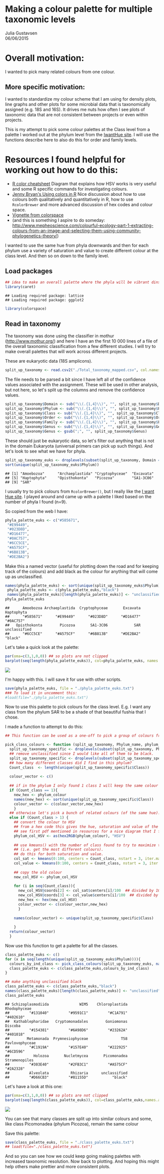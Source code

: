 # Making a colour palette for multiple taxonomic levels
Julia Gustavsen  
06/06/2015  

# Overall motivation:
I wanted to pick many related colours from one colour. 

## More specific motivation: 
I wanted to standardize my colour scheme that I am using for density plots, line graphs and other plots for some microbial data that is taxonomically assigned (e.g. 18S and 16S). It drives me nuts how often I see plots of taxonomic data that are not consistent between projects or even within projects. 

This is my attempt to pick some colour palettes at the Class level from a palette I worked out at the phylum level from the [IwantHue site](http://tools.medialab.sciences-po.fr/iwanthue/). I will use the functions describe here to also do this for order and family levels. 

# Resources I found helpful for working out how to do this:

* [R color cheatsheet](https://www.nceas.ucsb.edu/~frazier/RSpatialGuides/colorPaletteCheatsheet.pdf) Diagram that explains how HSV works is very useful and some R specific commands for investigating colours. 
* [Jenny Bryan's Using colors in R](http://www.stat.ubc.ca/~jenny/STAT545A/block14_colors.html#hexadecimal-rgb-color-specification) Nice discussion about how to use colours both qualitatively and quantitatively in R, how to use `RcolorBrewer` and more advanced discussion of hex codes and colour space. 
* [Vignette from colorspace](http://cran.r-project.org/web/packages/colorspace/vignettes/hcl-colors.pdf) 
* (and this is something I aspire to do someday: http://www.mepheoscience.com/colourful-ecology-part-1-extracting-colours-from-an-image-and-selecting-them-using-community-phylogenetics-theory/)

I wanted to use the same hue from phyla downwards and then for each phylum use a variety of saturation and value to create different colour at the class level. And then so on down to the family level. 


## Load packages

```r
## idea to make an overall palette where the phyla will be vibrant dinstinct colours and then the orders will be distinct colours within that. 
library(caret)
```

```
## Loading required package: lattice
## Loading required package: ggplot2
```

```r
library(colorspace)
```


## Read in taxonomy

The taxonomy was done using the classifier in mothur (http://www.mothur.org/) and here I have an the first 10 000 lines of a file of the overall taxonomic classification from a few different studies. I will try to make overall palettes that will work across different projects. 

These are eukaryotic data (18S amplicons). 

```r
split_up_taxonomy <- read.csv2("./Total_taxonomy_mapped.csv", col.names=c("header_id","otu_number","Domain","Phylum", "Class", "Order", "Family","Genus"))
```

The file needs to be parsed a bit since I have left all of the confidence values associated with the assignment. These will be used in other analysis, but not here, so let's split up the columns and remove the confidence values. 


```r
split_up_taxonomy$Domain <- sub("\\(.{1,4}\\)", "", split_up_taxonomy$Domain)
split_up_taxonomy$Phylum <- sub("\\(.{1,4}\\)", "", split_up_taxonomy$Phylum)
split_up_taxonomy$Class <- sub("\\(.{1,4}\\)", "", split_up_taxonomy$Class)
split_up_taxonomy$Order <- sub("\\(.{1,4}\\)", "", split_up_taxonomy$Order)
split_up_taxonomy$Family <- sub("\\(.{1,4}\\)", "", split_up_taxonomy$Family)
split_up_taxonomy$Genus <- sub("\\(.{1,4}\\)", "", split_up_taxonomy$Genus)
split_up_taxonomy$Genus <- gsub(";", "", split_up_taxonomy$Genus)
```


These should just be eukaryotic data, so let's filter out anything that is not in the domain Eukaryota (universal primers can pick up such things). And let's look to see what we have for phyla. 


```r
split_up_taxonomy_euks <- droplevels(subset(split_up_taxonomy, Domain == "Eukaryota"))
sort(unique(split_up_taxonomy_euks$Phylum))
```

```
## [1] "Amoebozoa"      "Archaeplastida" "Cryptophyceae"  "Excavata"      
## [5] "Haptophyta"     "Opisthokonta"   "Picozoa"        "SA1-3C06"      
## [9] "SAR"
```


I usually try to pick colours from `RcolorBrewer()`, but I really like the [I want Hue site](http://tools.medialab.sciences-po.fr/iwanthue/). I played around and came up with a palette I liked based on the number of phyla I found (n=9).

So copied from the web I have: 

```r
phyla_palette_euks <- c("#585671",
 "#E99449",
 "#023D8D",
 "#D16477",
 "#0AC757",
 "#6CC5CE",
 "#A575CF",
 "#6B813B",
 "#DE2BA2")
```

Make this a named vector (useful for plotting down the road and for keeping track of the colours) and add black as the colour for anything that will come up as unclassified. 


```r
names(phyla_palette_euks) <- sort(unique(split_up_taxonomy_euks$Phylum))
 phyla_palette_euks <- c(phyla_palette_euks,"black")
 names(phyla_palette_euks)[length(phyla_palette_euks)] <- "unclassified"
phyla_palette_euks
```

```
##      Amoebozoa Archaeplastida  Cryptophyceae       Excavata     Haptophyta 
##      "#585671"      "#E99449"      "#023D8D"      "#D16477"      "#0AC757" 
##   Opisthokonta        Picozoa       SA1-3C06            SAR   unclassified 
##      "#6CC5CE"      "#A575CF"      "#6B813B"      "#DE2BA2"        "black"
```

Let's take a quick look at the palette:

```r
par(oma=c(3,1,0,0)) ## so plots are not clipped
barplot(seq(length(phyla_palette_euks)), col=phyla_palette_euks, names.arg=names(phyla_palette_euks), las=2)
```

![](colour_palette_making_files/figure-html/unnamed-chunk-7-1.png) 

I'm happy with this. I will save it for use with other scripts. 

```r
save(phyla_palette_euks, file = "./phyla_palette_euks.txt")
### To load it in uncomment this:
#load(file="./phyla_palette_euks.txt")
```

Now to use this palette to pick colours for the class level. E.g. I want any class from the phylum SAR to be a shade of that beautiful fushia that I chose. 

I made a function to attempt to do this:


```r
## This function can be used as a one-off to pick a group of colours from one phylum that is supplied, or it can be used as a loop to do it a bit more programmatically. 

pick_class_colours <- function (split_up_taxonomy, Phylum_name, phylum_colour) {
  split_up_taxonomy_specific <- droplevels(subset(split_up_taxonomy, Phylum == Phylum_name))
  ## remove unclassified since I would like all of them to be black. 
  split_up_taxonomy_specific <- droplevels(subset(split_up_taxonomy_specific, Class!="unclassified"))
  ## how many different classes did I find in this phylum?
  Count_class  <- length(unique(split_up_taxonomy_specific$Class))
  
  colour_vector <- c()
  
  ## if in the phylum I only found 1 class I will keep the same colour for the class as the phylum. 
  if (Count_class == 1){
    new_hex <- phylum_colour
    names(new_hex) <- sort(unique(split_up_taxonomy_specific$Class))
    colour_vector <- c(colour_vector,new_hex)
    }
  ## otherwise let's pick a bunch of related colours (of the same hue):
  else if (Count_class > 1) {
    ## convert the colour to HSV
    ## from a hex code this gives the hue, saturation and value of the colours.
    ## see first pdf mentioned in resources for a nice diagram that I found helpful for understanding this.
    phylum_col_HSV <- as(hex2RGB(phylum_colour), "HSV")
    
    ## use kmeans() with the number of class found to try to maximize the colour space used 
    ## (i.e. get the most different colours).
    ## do this for both saturation and value. 
    col_sat <- kmeans(0:100, centers = Count_class, nstart = 3, iter.max = 100)
    col_value <- kmeans(0:100, centers = Count_class, nstart = 3, iter.max = 100)
    
    ## copy the old colour
    new_col_HSV <- phylum_col_HSV
    
    for (i in seq(Count_class)){
      new_col_HSV@coords[2] <- col_sat$centers[i]/100  ## divided by 100 because kmeans won't work with 0:1, but does with 0:100
      new_col_HSV@coords[3] <- col_value$centers[i]/100  ## divided by 100 because kmeans won't work with 0:1, but does with 0:100
      new_hex <- hex(new_col_HSV)
      colour_vector <- c(colour_vector,new_hex)
      }
    
    names(colour_vector) <- unique(split_up_taxonomy_specific$Class)
    
    }
  return(colour_vector)
  }
```

Now use this function to get a palette for all the classes. 

```r
class_palette_euks <- c()
for (x in seq(length(unique(split_up_taxonomy_euks$Phylum)))){
  colours_by_ind_class <- pick_class_colours(split_up_taxonomy_euks, names(phyla_palette_euks[x]),phyla_palette_euks[x])
  class_palette_euks <- c(class_palette_euks,colours_by_ind_class)
}

## make anything unclassified black
class_palette_euks <- c(class_palette_euks,"black")
names(class_palette_euks)[length(class_palette_euks)] <- "unclassified"
class_palette_euks
```

```
## Schizoplasmodiida              WIM5    Chloroplastida      Rhodophyceae 
##         "#131040"         "#9591C1"         "#C1A791"         "#402610" 
##  Kathablepharidae   Cryptomonadales        Goniomonas           Discoba 
##         "#154381"         "#6A98D6"         "#23262A"         "#401018" 
##        Metamonada  Prymnesiophyceae               T58    Pavlovophyceae 
##         "#C1919A"         "#157E40"         "#222925"         "#6CD596" 
##           Holozoa       Nucletmycea       Picomonadea     Stramenopiles 
##         "#303E40"         "#2FB3C1"         "#A575CF"         "#2A2328" 
##         Alveolata          Rhizaria      unclassified 
##         "#D66CB3"         "#81155D"           "black"
```

Let's have a look at this one:

```r
par(oma=c(3,1,0,0)) ## so plots are not clipped
barplot(seq(length(class_palette_euks)), col=class_palette_euks,names.arg=names(class_palette_euks), las=2)
```

![](colour_palette_making_files/figure-html/unnamed-chunk-11-1.png) 
 
You can see that many classes are split up into similar colours and some, like class Picomonadea (phylum Picozoa), remain the same colour


Save this palette:

```r
save(class_palette_euks, file = "./class_palette_euks.txt")
## load(file="./class_palette_euks.txt")
```

And so you can see how we could keep going making palettes with increased taxonomic resolution. Now back to plotting. And hoping this might help others make prettier and more consistent plots. 
